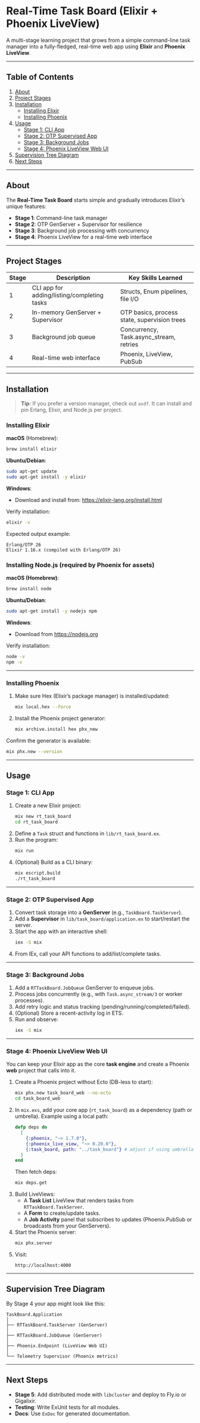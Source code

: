 # Real-Time Task Board (Elixir + Phoenix LiveView)

A multi-stage learning project that grows from a simple command-line task manager into a fully-fledged, real-time web app using **Elixir** and **Phoenix LiveView**.

---

## Table of Contents
1. [About](#about)
2. [Project Stages](#project-stages)
3. [Installation](#installation)
   - [Installing Elixir](#installing-elixir)
   - [Installing Phoenix](#installing-phoenix)
4. [Usage](#usage)
   - [Stage 1: CLI App](#stage-1-cli-app)
   - [Stage 2: OTP Supervised App](#stage-2-otp-supervised-app)
   - [Stage 3: Background Jobs](#stage-3-background-jobs)
   - [Stage 4: Phoenix LiveView Web UI](#stage-4-phoenix-liveview-web-ui)
5. [Supervision Tree Diagram](#supervision-tree-diagram)
6. [Next Steps](#next-steps)

---

## About

The **Real-Time Task Board** starts simple and gradually introduces Elixir’s unique features:

- **Stage 1**: Command-line task manager
- **Stage 2**: OTP GenServer + Supervisor for resilience
- **Stage 3**: Background job processing with concurrency
- **Stage 4**: Phoenix LiveView for a real-time web interface

---

## Project Stages

| Stage | Description | Key Skills Learned |
|-------|-------------|--------------------|
| 1 | CLI app for adding/listing/completing tasks | Structs, Enum pipelines, file I/O |
| 2 | In-memory GenServer + Supervisor | OTP basics, process state, supervision trees |
| 3 | Background job queue | Concurrency, Task.async_stream, retries |
| 4 | Real-time web interface | Phoenix, LiveView, PubSub |

---

## Installation

> **Tip:** If you prefer a version manager, check out `asdf`. It can install and pin Erlang, Elixir, and Node.js per project.

### Installing Elixir

**macOS** (Homebrew):
```bash
brew install elixir
```

**Ubuntu/Debian**:
```bash
sudo apt-get update
sudo apt-get install -y elixir
```

**Windows**:
- Download and install from: https://elixir-lang.org/install.html

Verify installation:
```bash
elixir -v
```
Expected output example:
```
Erlang/OTP 26
Elixir 1.16.x (compiled with Erlang/OTP 26)
```

### Installing Node.js (required by Phoenix for assets)

**macOS (Homebrew)**:
```bash
brew install node
```

**Ubuntu/Debian**:
```bash
sudo apt-get install -y nodejs npm
```

**Windows**:
- Download from https://nodejs.org

Verify installation:
```bash
node -v
npm -v
```

---

### Installing Phoenix

1. Make sure Hex (Elixir’s package manager) is installed/updated:
   ```bash
   mix local.hex --force
   ```

2. Install the Phoenix project generator:
   ```bash
   mix archive.install hex phx_new
   ```

Confirm the generator is available:
```bash
mix phx.new --version
```

---

## Usage

### Stage 1: CLI App
1. Create a new Elixir project:
   ```bash
   mix new rt_task_board
   cd rt_task_board
   ```
2. Define a `Task` struct and functions in `lib/rt_task_board.ex`.
3. Run the program:
   ```bash
   mix run
   ```
4. (Optional) Build as a CLI binary:
   ```bash
   mix escript.build
   ./rt_task_board
   ```

---

### Stage 2: OTP Supervised App
1. Convert task storage into a **GenServer** (e.g., `TaskBoard.TaskServer`).  
2. Add a **Supervisor** in `lib/task_board/application.ex` to start/restart the server.  
3. Start the app with an interactive shell:
   ```bash
   iex -S mix
   ```
4. From IEx, call your API functions to add/list/complete tasks.

---

### Stage 3: Background Jobs
1. Add a `RTTaskBoard.JobQueue` GenServer to enqueue jobs.
2. Process jobs concurrently (e.g., with `Task.async_stream/3` or worker processes).
3. Add retry logic and status tracking (pending/running/completed/failed).
4. (Optional) Store a recent-activity log in ETS.
5. Run and observe:
   ```bash
   iex -S mix
   ```

---

### Stage 4: Phoenix LiveView Web UI
You can keep your Elixir app as the core **task engine** and create a Phoenix **web** project that calls into it.

1. Create a Phoenix project without Ecto (DB-less to start):
   ```bash
   mix phx.new task_board_web --no-ecto
   cd task_board_web
   ```
2. In `mix.exs`, add your core app (`rt_task_board`) as a dependency (path or umbrella). Example using a local path:
   ```elixir
   defp deps do
     [
       {:phoenix, "~> 1.7.0"},
       {:phoenix_live_view, "~> 0.20.0"},
       {:task_board, path: "../task_board"} # adjust if using umbrella or a different layout
     ]
   end
   ```
   Then fetch deps:
   ```bash
   mix deps.get
   ```
3. Build LiveViews:
   - A **Task List** LiveView that renders tasks from `RTTaskBoard.TaskServer`.
   - A **Form** to create/update tasks.
   - A **Job Activity** panel that subscribes to updates (Phoenix.PubSub or broadcasts from your GenServers).
4. Start the Phoenix server:
   ```bash
   mix phx.server
   ```
5. Visit:
   ```
   http://localhost:4000
   ```

---

## Supervision Tree Diagram

By Stage 4 your app might look like this:

```
TaskBoard.Application
│
├── RTTaskBoard.TaskServer (GenServer)
│
├── RTTaskBoard.JobQueue (GenServer)
│
├── Phoenix.Endpoint (LiveView Web UI)
│
└── Telemetry Supervisor (Phoenix metrics)
```

---

## Next Steps
- **Stage 5**: Add distributed mode with `libcluster` and deploy to Fly.io or Gigalixir.
- **Testing**: Write ExUnit tests for all modules.
- **Docs**: Use `ExDoc` for generated documentation.
